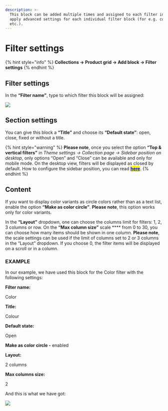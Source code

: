```yaml
---
description: >-
  This block can be added multiple times and assigned to each filter in order to
  apply advanced settings for each individual filter block (for e.g. color, size
  etc.).
---
```


# Filter settings

{% hint style="info" %}
**Collections -> Product grid -> Add block -> Filter settings**
{% endhint %}

## &#x20;Filter settings

&#x20;In the **“Filter name”**, type to which filter this block will be assigned:

![](<../../.gitbook/assets/collections\_filter sett.png>)

## &#x20;Section settings

You can give this block a **“Title”** and choose its **“Default state”**: open, close, fixed or without a title.&#x20;

{% hint style="warning" %}
**Please note**, once you select the option **“Top & vertical filters”** in _Theme settings -> Collection page -> Sidebar position on desktop_, only options “Open” and “Close” can be available and only for mobile mode. On the desktop view, filters will be displayed as closed by default. How to configure the sidebar position, you can read [<mark style="color:blue;">**here**</mark>](https://mpithemes.gitbook.io/shella-shopify-theme/theme-settings/collection-page-1#sidebar-position-on-desktop).
{% endhint %}

## Content

&#x20;If you want to display color variants as circle colors rather than as a text list, enable the option **“Make as color circle”**. **Please note**, this option works only for color variants.

&#x20;In the **“Layout”** dropdown, one can choose the columns limit for filters: 1, 2, 3 columns or row. On the **“Max column size”** scale **** from 0 to 30, you can choose how many items should be shown in one column. **Please note**, the scale settings can be used if the limit of columns set to 2 or 3 columns in the “Layout” dropdown. If you choose 0, the filter items will be displayed on a scroll or in a column.

### EXAMPLE

&#x20;In our example, we have used this block for the Color filter with the following settings:

**Filter name:**

Color

**Title:**

Colour

**Default state:**

Open

**Make as color circle -** enabled

**Layout:**

2 columns

**Max columns size:**

2

And this is what we have got:

![](<../../.gitbook/assets/collections\_filter settings.png>)
